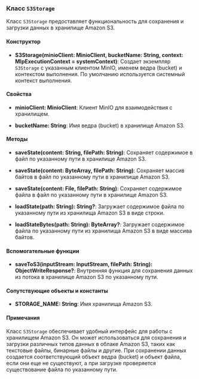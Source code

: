 ### Класс `S3Storage`

Класс `S3Storage` предоставляет функциональность для сохранения и загрузки данных в хранилище Amazon S3.

#### Конструктор

- **S3Storage(minioClient: MinioClient, bucketName: String, context: MlpExecutionContext = systemContext)**: Создает экземпляр `S3Storage` с указанным клиентом MinIO, именем ведра (bucket) и контекстом выполнения. По умолчанию используется системный контекст выполнения.

#### Свойства

- **minioClient: MinioClient**: Клиент MinIO для взаимодействия с хранилищем.

- **bucketName: String**: Имя ведра (bucket) в хранилище Amazon S3.

#### Методы

- **saveState(content: String, filePath: String)**: Сохраняет содержимое в файл по указанному пути в хранилище Amazon S3.

- **saveState(content: ByteArray, filePath: String)**: Сохраняет массив байтов в файл по указанному пути в хранилище Amazon S3.

- **saveState(content: File, filePath: String)**: Сохраняет содержимое файла в файл по указанному пути в хранилище Amazon S3.

- **loadState(path: String): String?**: Загружает содержимое файла по указанному пути из хранилища Amazon S3 в виде строки.

- **loadStateBytes(path: String): ByteArray?**: Загружает содержимое файла по указанному пути из хранилища Amazon S3 в виде массива байтов.

#### Вспомогательные функции

- **saveToS3(inputStream: InputStream, filePath: String): ObjectWriteResponse?**: Внутренняя функция для сохранения данных из потока в хранилище Amazon S3 по указанному пути.

#### Сопутствующие объекты и константы

- **STORAGE_NAME: String**: Имя хранилища Amazon S3.

#### Примечания

Класс `S3Storage` обеспечивает удобный интерфейс для работы с хранилищем Amazon S3. Он может использоваться для сохранения и загрузки различных типов данных в облаке Amazon S3, таких как текстовые файлы, бинарные файлы и другие. При сохранении данных создается соответствующий объект ведра (bucket) и объект файла, если они еще не существуют, а при загрузке проверяется существование файла по указанному пути.